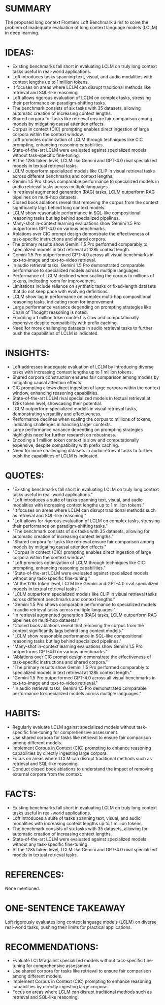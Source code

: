 # SUMMARY
The proposed long context Frontiers Loft Benchmark aims to solve the problem of inadequate evaluation of long context language models (LCLM) in deep learning.

# IDEAS:
- Existing benchmarks fall short in evaluating LCLM on truly long context tasks useful in real-world applications.
- Loft introduces tasks spanning text, visual, and audio modalities with context lengths up to 1 million tokens.
- It focuses on areas where LCLM can disrupt traditional methods like retrieval and SQL-like reasoning.
- Loft allows rigorous evaluation of LCLM on complex tasks, stressing their performance on paradigm-shifting tasks.
- The benchmark consists of six tasks with 35 datasets, allowing automatic creation of increasing context lengths.
- Shared corpora for tasks like retrieval ensure fair comparison among models by mitigating causal attention effects.
- Corpus in context (CIC) prompting enables direct ingestion of large corpora within the context window.
- Loft promotes optimization of LCLM through techniques like CIC prompting, enhancing reasoning capabilities.
- State-of-the-art LCLM were evaluated against specialized models without task-specific fine-tuning.
- At the 128k token level, LCLM like Gemini and GPT-4.0 rival specialized models in textual retrieval tasks.
- LCLM outperform specialized models like CLIP in visual retrieval tasks across different benchmarks and context lengths.
- Gemini 1.5 Pro shows comparable performance to specialized models in audio retrieval tasks across multiple languages.
- In retrieval augmented generation (RAG) tasks, LCLM outperform RAG pipelines on multi-hop datasets.
- Closed book ablations reveal that removing the corpus from the context significantly lags behind long context models.
- LCLM show reasonable performance in SQL-like compositional reasoning tasks but lag behind specialized pipelines.
- Many-shot in-context learning evaluations show Gemini 1.5 Pro outperforms GPT-4.0 on various benchmarks.
- Ablations over CIC prompt design demonstrate the effectiveness of task-specific instructions and shared corpora.
- The primary results show Gemini 1.5 Pro performed comparably to specialized models in text retrieval at 128k context length.
- Gemini 1.5 Pro outperformed GPT-4.0 across all visual benchmarks in text-to-image and text-to-video retrieval.
- In audio retrieval tasks, Gemini 1.5 Pro demonstrated comparable performance to specialized models across multiple languages.
- Performance of LCLM declined when scaling the corpus to millions of tokens, indicating room for improvement.
- Limitations include reliance on synthetic tasks or fixed-length datasets that do not keep pace with evolving definitions.
- LCLM show lag in performance on complex multi-hop compositional reasoning tasks, indicating room for improvement.
- Large performance variance depending on prompting strategies like Chain of Thought reasoning is noted.
- Encoding a 1 million token context is slow and computationally expensive despite compatibility with prefix caching.
- Need for more challenging datasets in audio retrieval tasks to further push the capabilities of LCLM is indicated.

# INSIGHTS:
- Loft addresses inadequate evaluation of LCLM by introducing diverse tasks with increasing context lengths up to 1 million tokens.
- Shared corpora construction ensures fair comparison among models by mitigating causal attention effects.
- CIC prompting allows direct ingestion of large corpora within the context window, enhancing reasoning capabilities.
- State-of-the-art LCLM rival specialized models in textual retrieval at 128k token level, showcasing their potential.
- LCLM outperform specialized models in visual retrieval tasks, demonstrating versatility and effectiveness.
- Performance declines when scaling the corpus to millions of tokens, indicating challenges in handling larger contexts.
- Large performance variance depending on prompting strategies highlights need for further research on robustness.
- Encoding a 1 million token context is slow and computationally expensive, despite compatibility with prefix caching.
- Need for more challenging datasets in audio retrieval tasks to further push the capabilities of LCLM is indicated.

# QUOTES:
- "Existing benchmarks fall short in evaluating LCLM on truly long context tasks useful in real-world applications."
- "Loft introduces a suite of tasks spanning text, visual, and audio modalities with increasing context lengths up to 1 million tokens."
- "It focuses on areas where LCLM can disrupt traditional methods such as retrieval and SQL-like reasoning."
- "Loft allows for rigorous evaluation of LCLM on complex tasks, stressing their performance on paradigm-shifting tasks."
- "The benchmark consists of six tasks with 35 datasets, allowing for automatic creation of increasing context lengths."
- "Shared corpora for tasks like retrieval ensure fair comparison among models by mitigating causal attention effects."
- "Corpus in context (CIC) prompting enables direct ingestion of large corpora within the context window."
- "Loft promotes optimization of LCLM through techniques like CIC prompting, enhancing reasoning capabilities."
- "State-of-the-art LCLM were evaluated against specialized models without any task-specific fine-tuning."
- "At the 128k token level, LCLM like Gemini and GPT-4.0 rival specialized models in textual retrieval tasks."
- "LCLM outperform specialized models like CLIP in visual retrieval tasks across different benchmarks and context lengths."
- "Gemini 1.5 Pro shows comparable performance to specialized models in audio retrieval tasks across multiple languages."
- "In retrieval augmented generation (RAG) tasks, LCLM outperform RAG pipelines on multi-hop datasets."
- "Closed book ablations reveal that removing the corpus from the context significantly lags behind long context models."
- "LCLM show reasonable performance in SQL-like compositional reasoning tasks but lag behind specialized pipelines."
- "Many-shot in-context learning evaluations show Gemini 1.5 Pro outperforms GPT-4.0 on various benchmarks."
- "Ablations over CIC prompt design demonstrate the effectiveness of task-specific instructions and shared corpora."
- "The primary results show Gemini 1.5 Pro performed comparably to specialized models in text retrieval at 128k context length."
- "Gemini 1.5 Pro outperformed GPT-4.0 across all visual benchmarks in text-to-image and text-to-video retrieval."
- "In audio retrieval tasks, Gemini 1.5 Pro demonstrated comparable performance to specialized models across multiple languages."

# HABITS:
- Regularly evaluate LCLM against specialized models without task-specific fine-tuning for comprehensive assessment.
- Use shared corpora for tasks like retrieval to ensure fair comparison among different models.
- Implement Corpus in Context (CIC) prompting to enhance reasoning capabilities by directly ingesting large corpora.
- Focus on areas where LCLM can disrupt traditional methods such as retrieval and SQL-like reasoning.
- Conduct closed book ablations to understand the impact of removing external corpora from the context.

# FACTS:
- Existing benchmarks fall short in evaluating LCLM on truly long context tasks useful in real-world applications.
- Loft introduces a suite of tasks spanning text, visual, and audio modalities with increasing context lengths up to 1 million tokens.
- The benchmark consists of six tasks with 35 datasets, allowing for automatic creation of increasing context lengths.
- State-of-the-art LCLM were evaluated against specialized models without any task-specific fine-tuning.
- At the 128k token level, LCLM like Gemini and GPT-4.0 rival specialized models in textual retrieval tasks.

# REFERENCES:
None mentioned.

# ONE-SENTENCE TAKEAWAY
Loft rigorously evaluates long context language models (LCLM) on diverse real-world tasks, pushing their limits for practical applications.

# RECOMMENDATIONS:
- Evaluate LCLM against specialized models without task-specific fine-tuning for comprehensive assessment.
- Use shared corpora for tasks like retrieval to ensure fair comparison among different models.
- Implement Corpus in Context (CIC) prompting to enhance reasoning capabilities by directly ingesting large corpora.
- Focus on areas where LCLM can disrupt traditional methods such as retrieval and SQL-like reasoning.
